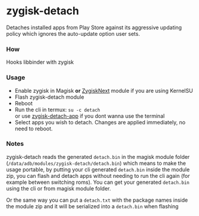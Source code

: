 # zygisk-detach

Detaches installed apps from Play Store against its aggressive updating policy which ignores the auto-update option user sets.

### How
Hooks libbinder with zygisk

### Usage
* Enable zygisk in Magisk **or** [ZygiskNext](https://github.com/Dr-TSNG/ZygiskNext) module if you are using KernelSU
* Flash zygisk-detach module
* Reboot
* Run the cli in termux: `su -c detach`  
  or use [zygisk-detach-app](https://github.com/j-hc/zygisk-detach-app) if you dont wanna use the terminal
* Select apps you wish to detach. Changes are applied immediately, no need to reboot.

### Notes
zygisk-detach reads the generated `detach.bin` in the magisk module folder (`/data/adb/modules/zygisk-detach/detach.bin`) which means to make the usage portable, by putting your cli generated `detach.bin` inside the module zip, you can flash and detach apps without needing to run the cli again (for example between switching roms). You can get your generated `detach.bin` using the cli or from magisk module folder.

Or the same way you can put a `detach.txt` with the package names inside the module zip and it will be serialized into a `detach.bin` when flashing